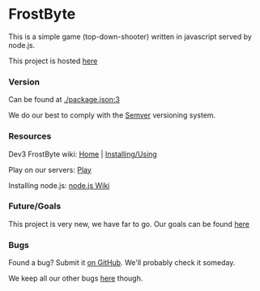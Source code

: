 # FrostByte
This is a simple game (top-down-shooter) written in javascript served by node.js.

This project is hosted [here](http://gitlab.mke8.me/mkeedlinger/top-down-shooter)

### Version
Can be found at [./package.json:3](http://gitlab.mke8.me/mkeedlinger/top-down-shooter/blob/master/package.json#L3)

We do our best to comply with the [Semver](http://semver.org/) versioning system.

### Resources
Dev3 FrostByte wiki:  [Home](http://gitlab.mke8.me/mkeedlinger/top-down-shooter/wikis/home)  |  [Installing/Using](http://gitlab.mke8.me/mkeedlinger/top-down-shooter/wikis/How-to-install)

Play on our servers: [Play](http://frostbyte.mke8.me/)

Installing node.js: [node.js Wiki](https://github.com/joyent/node/wiki/Installing-Node.js-via-package-manager)

### Future/Goals
This project is very new, we have far to go. Our goals can be found [here](http://gitlab.mke8.me/mkeedlinger/top-down-shooter/issues?assignee_id=&label_name=feature&milestone_id=&scope=&sort=&state=)

### Bugs
Found a bug? Submit it [on GitHub](https://github.com/WeAreDev3/FrostByte/issues). We'll probably check it someday. 

We keep all our other bugs [here](http://gitlab.mke8.me/mkeedlinger/top-down-shooter/issues) though.